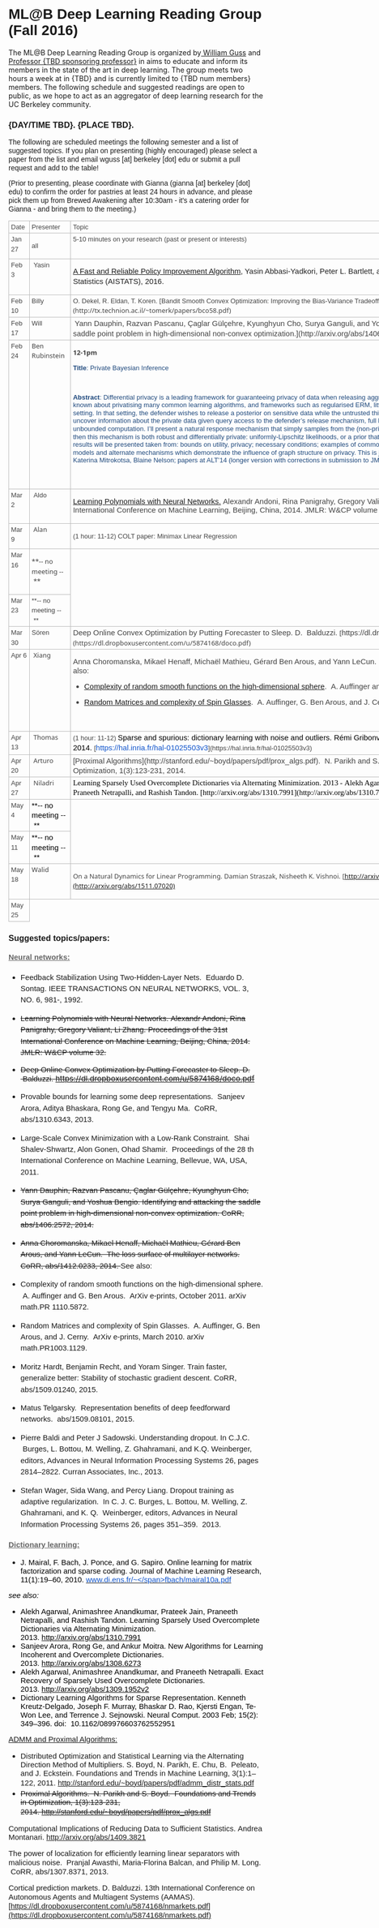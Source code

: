 
# <span style="margin: 0px; padding: 0px; border: 0px; font-weight: inherit; font-style: inherit; font-family: Arial; vertical-align: baseline;">ML@B Deep Learning Reading Group (Fall 2016)</span> 
The ML@B Deep Learning Reading Group is organized by[ William Guss](http://www.wguss.ml) and [Professor {TBD sponsoring professor}](url.com) in aims to educate and inform its members in the state of the art in deep learning. The group meets two hours a week at <TBD> in {TBD} and is currently limited to {TBD num members} members. The following schedule and suggested readings are open to public, as we hope to act as an aggregator of deep learning research for the UC Berkeley community.

### <span style="margin: 0px; padding: 0px; border: 0px; font-weight: inherit; font-style: inherit; font-family: Arial; vertical-align: baseline;">{DAY/TIME TBD}. {PLACE TBD}.</span>


<span style="margin: 0px; padding: 0px; border: 0px; font-weight: inherit; font-style: inherit; font-family: Arial; vertical-align: baseline; line-height: 1.2em;">The following are scheduled meetings the following semester and a list of suggested topics. If you plan on presenting (highly encouraged) please select a paper from the list and email wguss [at] berkeley [dot] edu or submit a pull request and add to the table!</span>

<span style="margin: 0px; padding: 0px; border: 0px; font-weight: inherit; font-style: inherit; font-family: Arial; vertical-align: baseline; line-height: 1.2em;">(Prior to presenting, please coordinate with Gianna (gianna [at] berkeley [dot] edu) to confirm the order for pastries at least 24 hours in advance, and please pick them up from Brewed Awakening after 10:30am - it's a catering order for Gianna - and bring them to the meeting.)</span>

<table border="0" style="margin: 0px; padding: 0px; border: 0px; font-size: 13px; font-family: &quot;Segoe UI&quot;, &quot;Lucida Grande&quot;, Arial; vertical-align: baseline; border-collapse: collapse; border-spacing: 0px; color: rgb(68, 68, 68); line-height: 19.5px; width: 1039px;">

<tbody style="margin: 0px; padding: 0px; border: 0px; font-weight: inherit; font-style: inherit; font-family: inherit; vertical-align: baseline;">

<tr style="margin: 0px; padding: 0px; border: 0px; font-weight: inherit; font-style: inherit; font-family: inherit; vertical-align: baseline;">

<td style="padding: 2px 4px; border: 1px solid rgb(187, 187, 187); font-style: inherit; font-family: inherit; vertical-align: top;"><span style="margin: 0px; padding: 0px; border: 0px; font-weight: inherit; font-style: inherit; font-family: Arial; vertical-align: baseline;">Date </span></td>

<td style="padding: 2px 4px; border: 1px solid rgb(187, 187, 187); font-style: inherit; font-family: inherit; vertical-align: top;"><span style="margin: 0px; padding: 0px; border: 0px; font-weight: inherit; font-style: inherit; font-family: Arial; vertical-align: baseline;">Presenter</span></td>

<td style="padding: 2px 4px; border: 1px solid rgb(187, 187, 187); font-style: inherit; font-family: inherit; vertical-align: top;"><span style="margin: 0px; padding: 0px; border: 0px; font-weight: inherit; font-style: inherit; font-family: Arial; vertical-align: baseline;">Topic</span></td>

</tr>

<tr style="margin: 0px; padding: 0px; border: 0px; font-weight: inherit; font-style: inherit; font-family: inherit; vertical-align: baseline;">

<td style="padding: 2px 4px; border: 1px solid rgb(187, 187, 187); font-style: inherit; font-family: inherit; vertical-align: top;"><span style="margin: 0px; padding: 0px; border: 0px; font-weight: inherit; font-style: inherit; font-family: Arial; vertical-align: baseline;">Jan 27</span>  
</td>

<td style="padding: 2px 4px; border: 1px solid rgb(187, 187, 187); font-style: inherit; font-family: inherit; vertical-align: top;">

<span style="margin: 0px; padding: 0px; border: 0px; font-weight: inherit; font-style: inherit; font-family: Arial; vertical-align: baseline; line-height: 1.5em;">all </span>

</td>

<td style="padding: 2px 4px; border: 1px solid rgb(187, 187, 187); font-style: inherit; font-family: inherit; vertical-align: top;"><span style="margin: 0px; padding: 0px; border: 0px; font-weight: inherit; font-style: inherit; font-family: Arial; vertical-align: baseline;">5-10 minutes on your research (past or present or interests) </span></td>

</tr>

<tr style="margin: 0px; padding: 0px; border: 0px; font-weight: inherit; font-style: inherit; font-family: inherit; vertical-align: baseline;">

<td style="padding: 2px 4px; border: 1px solid rgb(187, 187, 187); font-style: inherit; font-family: inherit; vertical-align: top;"><span style="margin: 0px; padding: 0px; border: 0px; font-weight: inherit; font-style: inherit; font-family: Arial; vertical-align: baseline;">Feb 3</span></td>

<td style="padding: 2px 4px; border: 1px solid rgb(187, 187, 187); font-style: inherit; font-family: inherit; vertical-align: top;"><span style="margin: 0px; padding: 0px; border: 0px; font-weight: inherit; font-style: inherit; font-family: Arial; vertical-align: baseline;"> Yasin</span>  
</td>

<td style="padding: 2px 4px; border: 1px solid rgb(187, 187, 187); font-style: inherit; font-family: inherit; vertical-align: top;">

<span style="margin: 0px; padding: 0px; border: 0px; font-weight: inherit; font-style: inherit; font-size: 14.95px; font-family: inherit; vertical-align: baseline; line-height: 1.2em;"><span style="margin: 0px; padding: 0px; border: 0px; font-weight: inherit; font-style: inherit; font-size: 14.95px; font-family: arial, sans-serif; vertical-align: baseline; line-height: 1.2em; color: rgb(34, 34, 34);">[<span style="margin: 0px; padding: 0px; border: 0px; font-weight: inherit; font-style: inherit; font-size: 14.95px; font-family: Arial; vertical-align: baseline; line-height: 1.2em;">A Fast and Reliable Policy Improvement Algorithm</span>](http://statlearning.pbworks.com/w/file/104808253/pi-aistats.pdf)<span style="margin: 0px; padding: 0px; border: 0px; font-weight: inherit; font-style: inherit; font-size: 14.95px; font-family: Arial; vertical-align: baseline; line-height: 1.2em;">, Yasin Abbasi-Yadkori, Peter L. Bartlett, and Stephen Wright. Artificial Intelligence and Statistics (AISTATS), 2016.</span></span><span style="margin: 0px; padding: 0px; border: 0px; font-weight: inherit; font-style: inherit; font-size: 14.95px; font-family: Arial; vertical-align: baseline; line-height: 1.5;"> </span></span>

</td>

</tr>

<tr style="margin: 0px; padding: 0px; border: 0px; font-weight: inherit; font-style: inherit; font-family: inherit; vertical-align: baseline;">

<td style="padding: 2px 4px; border: 1px solid rgb(187, 187, 187); font-style: inherit; font-family: inherit; vertical-align: top;"><span style="margin: 0px; padding: 0px; border: 0px; font-weight: inherit; font-style: inherit; font-family: Arial; vertical-align: baseline;">Feb 10</span></td>

<td style="padding: 2px 4px; border: 1px solid rgb(187, 187, 187); font-style: inherit; font-family: inherit; vertical-align: top;"><span style="margin: 0px; padding: 0px; border: 0px; font-weight: inherit; font-style: inherit; font-family: Arial; vertical-align: baseline;">Billy </span></td>

<td style="padding: 2px 4px; border: 1px solid rgb(187, 187, 187); font-style: inherit; font-family: inherit; vertical-align: top;"><span style="margin: 0px; padding: 0px; border: 0px; font-weight: inherit; font-style: inherit; font-family: Arial; vertical-align: baseline;">O. Dekel, R. Eldan, T. Koren. </span>[<span style="margin: 0px; padding: 0px; border: 0px; font-weight: inherit; font-style: inherit; font-family: Arial; vertical-align: baseline;">Bandit Smooth Convex Optimization: Improving the Bias-Variance Tradeoff.</span>](http://tx.technion.ac.il/~tomerk/papers/bco58.pdf)</td>

</tr>

<tr style="margin: 0px; padding: 0px; border: 0px; font-weight: inherit; font-style: inherit; font-family: inherit; vertical-align: baseline;">

<td style="padding: 2px 4px; border: 1px solid rgb(187, 187, 187); font-style: inherit; font-family: inherit; vertical-align: top;"><span style="margin: 0px; padding: 0px; border: 0px; font-weight: inherit; font-style: inherit; font-family: Arial; vertical-align: baseline;">Feb 17</span></td>

<td style="padding: 2px 4px; border: 1px solid rgb(187, 187, 187); font-style: inherit; font-family: inherit; vertical-align: top;"><span style="margin: 0px; padding: 0px; border: 0px; font-weight: inherit; font-style: inherit; font-family: Arial; vertical-align: baseline;">Will </span></td>

<td style="padding: 2px 4px; border: 1px solid rgb(187, 187, 187); font-style: inherit; font-family: inherit; vertical-align: top;"> <span style="margin: 0px; padding: 0px; border: 0px; font-weight: inherit; font-style: inherit; font-size: 14.95px; font-family: Arial; vertical-align: baseline;">Yann Dauphin, Razvan Pascanu, Çaglar Gülçehre, Kyunghyun Cho, Surya Ganguli, and Yoshua Bengio. [Identifying and attacking the saddle point problem in high-dimensional non-convex optimization.](http://arxiv.org/abs/1406.2572)</span>  
</td>

</tr>

<tr style="margin: 0px; padding: 0px; border: 0px; font-weight: inherit; font-style: inherit; font-family: inherit; vertical-align: baseline;">

<td style="padding: 2px 4px; border: 1px solid rgb(187, 187, 187); font-style: inherit; font-family: inherit; vertical-align: top;"><span style="margin: 0px; padding: 0px; border: 0px; font-weight: inherit; font-style: inherit; font-family: Arial; vertical-align: baseline;">Feb 24</span></td>

<td style="padding: 2px 4px; border: 1px solid rgb(187, 187, 187); font-style: inherit; font-family: inherit; vertical-align: top;">Ben Rubinstein </td>

<td style="padding: 2px 4px; border: 1px solid rgb(187, 187, 187); font-style: inherit; font-family: inherit; vertical-align: top;">

**12-1pm**

**<span style="margin: 0px; padding: 0px; border: 0px; font-weight: inherit; font-style: inherit; font-family: Calibri, sans-serif; vertical-align: baseline; line-height: 1.2em; color: rgb(31, 73, 125);">Title</span>**<span style="margin: 0px; padding: 0px; border: 0px; font-weight: inherit; font-style: inherit; font-family: Calibri, sans-serif; vertical-align: baseline; line-height: 1.2em; color: rgb(31, 73, 125);">: Private Bayesian Inference</span>

<span style="margin: 0px; padding: 0px; border: 0px; font-weight: inherit; font-style: inherit; font-family: Calibri, sans-serif; vertical-align: baseline; line-height: 1.2em; color: rgb(31, 73, 125);"> </span>

**<span style="margin: 0px; padding: 0px; border: 0px; font-weight: inherit; font-style: inherit; font-family: Calibri, sans-serif; vertical-align: baseline; line-height: 1.2em; color: rgb(31, 73, 125);">Abstract</span>**<span style="margin: 0px; padding: 0px; border: 0px; font-weight: inherit; font-style: inherit; font-family: Calibri, sans-serif; vertical-align: baseline; line-height: 1.2em; color: rgb(31, 73, 125);">: Differential privacy is a leading framework for guaranteeing privacy of data when releasing aggregate statistics or models fit to data. While much is known about privatising many common learning algorithms, and frameworks such as regularised ERM, little work has focused on inference in the Bayesian setting. In that setting, the defender wishes to release a posterior on sensitive data while the untrusted third party is modelled as an adversary wishing to uncover information about the private data given query access to the defender’s release mechanism, full knowledge of the likelihood family, prior, and unbounded computation. I’ll present a natural response mechanism that simply samples from the (non-private) posterior. If either of two assumptions are met, then this mechanism is both robust and differentially private: uniformly-Lipschitz likelihoods, or a prior that concentrates on smooth likelihoods. A selection of results will be presented taken from: bounds on utility, privacy; necessary conditions; examples of common distributions; and specialisation to graphical models and alternate mechanisms which demonstrate the influence of graph structure on privacy. This is joint work with Christos Dimitrakakis, Zuhe Zhang, Katerina Mitrokotsa, Blaine Nelson; papers at ALT’14 (longer version with corrections in submission to JMLR) and AAAI’16.</span>

<span style="margin: 0px; padding: 0px; border: 0px; font-weight: inherit; font-style: inherit; font-size: 14.95px; font-family: Arial; vertical-align: baseline; line-height: 1.2em;"> </span><span style="margin: 0px; padding: 0px; border: 0px; font-weight: inherit; font-style: inherit; font-family: inherit; vertical-align: baseline; line-height: 1.5em;"> </span>

</td>

</tr>

<tr style="margin: 0px; padding: 0px; border: 0px; font-weight: inherit; font-style: inherit; font-family: inherit; vertical-align: baseline;">

<td style="padding: 2px 4px; border: 1px solid rgb(187, 187, 187); font-style: inherit; font-family: inherit; vertical-align: top;"><span style="margin: 0px; padding: 0px; border: 0px; font-weight: inherit; font-style: inherit; font-family: Arial; vertical-align: baseline;">Mar 2</span></td>

<td style="padding: 2px 4px; border: 1px solid rgb(187, 187, 187); font-style: inherit; font-family: inherit; vertical-align: top;"><span style="margin: 0px; padding: 0px; border: 0px; font-weight: inherit; font-style: inherit; font-family: Arial; vertical-align: baseline;"> Aldo</span>  
</td>

<td style="padding: 2px 4px; border: 1px solid rgb(187, 187, 187); font-style: inherit; font-family: inherit; vertical-align: top;">

<span style="margin: 0px; padding: 0px; border: 0px; font-weight: inherit; font-style: inherit; font-size: 14.95px; font-family: Arial; vertical-align: baseline; line-height: 1.2em;">[Learning Polynomials with Neural Networks.](http://jmlr.org/proceedings/papers/v32/andoni14.pdf) Alexandr Andoni, Rina Panigrahy, Gregory Valiant, Li Zhang. Proceedings of the 31st International Conference on Machine Learning, Beijing, China, 2014\. JMLR: W&CP volume 32.</span><span style="margin: 0px; padding: 0px; border: 0px; font-weight: inherit; font-style: inherit; font-family: Arial; vertical-align: baseline; line-height: 1.5em;"> </span>

</td>

</tr>

<tr style="margin: 0px; padding: 0px; border: 0px; font-weight: inherit; font-style: inherit; font-family: inherit; vertical-align: baseline;">

<td style="padding: 2px 4px; border: 1px solid rgb(187, 187, 187); font-style: inherit; font-family: inherit; vertical-align: top;"><span style="margin: 0px; padding: 0px; border: 0px; font-weight: inherit; font-style: inherit; font-family: Arial; vertical-align: baseline;">Mar 9</span></td>

<td style="padding: 2px 4px; border: 1px solid rgb(187, 187, 187); font-style: inherit; font-family: inherit; vertical-align: top;"> Alan  
</td>

<td style="padding: 2px 4px; border: 1px solid rgb(187, 187, 187); font-style: inherit; font-family: inherit; vertical-align: top;">

<span style="margin: 0px; padding: 0px; border: 0px; font-weight: inherit; font-style: inherit; font-family: Arial; vertical-align: baseline; line-height: 1.5;">(1 hour: 11-12) COLT paper: Minimax Linear Regression</span>

</td>

</tr>

<tr style="margin: 0px; padding: 0px; border: 0px; font-weight: inherit; font-style: inherit; font-family: inherit; vertical-align: baseline;">

<td style="padding: 2px 4px; border: 1px solid rgb(187, 187, 187); font-style: inherit; font-family: inherit; vertical-align: top;"><span style="margin: 0px; padding: 0px; border: 0px; font-weight: inherit; font-style: inherit; font-family: Arial; vertical-align: baseline;">Mar 16</span></td>

<td style="padding: 2px 4px; border: 1px solid rgb(187, 187, 187); font-style: inherit; font-family: inherit; vertical-align: top;">

<span style="margin: 0px; padding: 0px; border: 0px; font-weight: inherit; font-style: inherit; font-family: inherit; vertical-align: baseline; line-height: 1.5em;">**-- no meeting -- **</span>

</td>

</tr>

<tr style="margin: 0px; padding: 0px; border: 0px; font-weight: inherit; font-style: inherit; font-family: inherit; vertical-align: baseline;">

<td style="padding: 2px 4px; border: 1px solid rgb(187, 187, 187); font-style: inherit; font-family: inherit; vertical-align: top;"><span style="margin: 0px; padding: 0px; border: 0px; font-weight: inherit; font-style: inherit; font-family: Arial; vertical-align: baseline;">Mar 23</span></td>

<td style="padding: 2px 4px; border: 1px solid rgb(187, 187, 187); font-style: inherit; font-family: inherit; vertical-align: top;"><span style="margin: 0px; padding: 0px; border: 0px; font-weight: inherit; font-style: inherit; font-family: Arial; vertical-align: baseline;">**-- no meeting -- ** </span></td>

</tr>

<tr style="margin: 0px; padding: 0px; border: 0px; font-weight: inherit; font-style: inherit; font-family: inherit; vertical-align: baseline;">

<td style="padding: 2px 4px; border: 1px solid rgb(187, 187, 187); font-style: inherit; font-family: inherit; vertical-align: top;"><span style="margin: 0px; padding: 0px; border: 0px; font-weight: inherit; font-style: inherit; font-family: Arial; vertical-align: baseline;">Mar 30</span></td>

<td style="padding: 2px 4px; border: 1px solid rgb(187, 187, 187); font-style: inherit; font-family: inherit; vertical-align: top;"><span style="margin: 0px; padding: 0px; border: 0px; font-weight: inherit; font-style: inherit; font-family: Arial; vertical-align: baseline;">Sören </span></td>

<td style="padding: 2px 4px; border: 1px solid rgb(187, 187, 187); font-style: inherit; font-family: inherit; vertical-align: top;"><span style="margin: 0px; padding: 0px; border: 0px; font-weight: inherit; font-style: inherit; font-size: 14.95px; font-family: Arial; vertical-align: baseline;">Deep Online Convex Optimization by Putting Forecaster to Sleep. D.  Balduzzi. </span>[<span style="margin: 0px; padding: 0px; border: 0px; font-weight: inherit; font-style: inherit; font-size: 14.95px; font-family: Arial; vertical-align: baseline;">https://dl.dropboxusercontent.com/u/5874168/doco.pdf</span>](https://dl.dropboxusercontent.com/u/5874168/doco.pdf)</td>

</tr>

<tr style="margin: 0px; padding: 0px; border: 0px; font-weight: inherit; font-style: inherit; font-family: inherit; vertical-align: baseline;">

<td style="padding: 2px 4px; border: 1px solid rgb(187, 187, 187); font-style: inherit; font-family: inherit; vertical-align: top;"><span style="margin: 0px; padding: 0px; border: 0px; font-weight: inherit; font-style: inherit; font-family: Arial; vertical-align: baseline;">Apr 6</span></td>

<td style="padding: 2px 4px; border: 1px solid rgb(187, 187, 187); font-style: inherit; font-family: inherit; vertical-align: top;"> Xiang  
</td>

<td style="padding: 2px 4px; border: 1px solid rgb(187, 187, 187); font-style: inherit; font-family: inherit; vertical-align: top;">

<span style="margin: 0px; padding: 0px; border: 0px; font-weight: inherit; font-style: inherit; font-size: 14.95px; font-family: Arial; vertical-align: baseline; line-height: 1.2em;">Anna Choromanska, Mikael Henaff, Michaël Mathieu, Gérard Ben Arous, and Yann LeCun.  </span>[<span style="margin: 0px; padding: 0px; border: 0px; font-weight: inherit; font-style: inherit; font-size: 14.95px; font-family: Arial; vertical-align: baseline; line-height: 1.2em;">The loss surface of multilayer networks</span>](http://arxiv.org/abs/1412.0233)<span style="margin: 0px; padding: 0px; border: 0px; font-weight: inherit; font-style: inherit; font-size: 14.95px; font-family: Arial; vertical-align: baseline; line-height: 1.2em;">. See also:</span>

*   [<span style="margin: 0px; padding: 0px; border: 0px; font-weight: inherit; font-style: inherit; font-size: 14.95px; font-family: Arial; vertical-align: baseline; line-height: 1.2em;">Complexity of random smooth functions on the high-dimensional sphere</span>](http://arxiv.org/abs/1110.5872)<span style="margin: 0px; padding: 0px; border: 0px; font-weight: inherit; font-style: inherit; font-family: Arial; vertical-align: baseline; line-height: 1.2em;"><span style="margin: 0px; padding: 0px; border: 0px; font-weight: inherit; font-style: inherit; font-size: 14.95px; font-family: inherit; vertical-align: baseline; line-height: 1.2em;">.  A. Auffinger and G. Ben Arous. October 2011.</span> </span>

*   [<span style="margin: 0px; padding: 0px; border: 0px; font-weight: inherit; font-style: inherit; font-size: 14.95px; font-family: Arial; vertical-align: baseline; line-height: 1.2em;">Random Matrices and complexity of Spin Glasses</span>](http://arxiv.org/abs/1003.1129)<span style="margin: 0px; padding: 0px; border: 0px; font-weight: inherit; font-style: inherit; font-size: 14.95px; font-family: Arial; vertical-align: baseline; line-height: 1.2em;">.  A. Auffinger, G. Ben Arous, and J. Cerny. March 2010.</span>

 </td>

</tr>

<tr style="margin: 0px; padding: 0px; border: 0px; font-weight: inherit; font-style: inherit; font-family: inherit; vertical-align: baseline;">

<td style="padding: 2px 4px; border: 1px solid rgb(187, 187, 187); font-style: inherit; font-family: inherit; vertical-align: top;"><span style="margin: 0px; padding: 0px; border: 0px; font-weight: inherit; font-style: inherit; font-family: Arial; vertical-align: baseline;">Apr 13</span>  
</td>

<td style="padding: 2px 4px; border: 1px solid rgb(187, 187, 187); font-style: inherit; font-family: inherit; vertical-align: top;"> Thomas  
</td>

<td style="padding: 2px 4px; border: 1px solid rgb(187, 187, 187); font-style: inherit; font-family: inherit; vertical-align: top;"><span style="margin: 0px; padding: 0px; border: 0px; font-weight: inherit; font-style: inherit; font-family: Arial; vertical-align: baseline;">(1 hour: 11-12) <span style="margin: 0px; padding: 0px; border: 0px; font-weight: inherit; font-style: inherit; font-size: 14.95px; vertical-align: baseline; color: rgb(0, 0, 0);">Sparse and spurious: dictionary learning with noise and outliers. Rémi Gribonval, Rodolphe Jenatton, Francis Bach. 2014. </span>[<span style="margin: 0px; padding: 0px; border: 0px; font-weight: inherit; font-style: inherit; font-size: 14.95px; vertical-align: baseline; color: rgb(17, 85, 204);">https://hal.inria.fr/hal-01025503v3</span>](https://hal.inria.fr/hal-01025503v3)</span></td>

</tr>

<tr style="margin: 0px; padding: 0px; border: 0px; font-weight: inherit; font-style: inherit; font-family: inherit; vertical-align: baseline;">

<td style="padding: 2px 4px; border: 1px solid rgb(187, 187, 187); font-style: inherit; font-family: inherit; vertical-align: top;"><span style="margin: 0px; padding: 0px; border: 0px; font-weight: inherit; font-style: inherit; font-family: Arial; vertical-align: baseline;">Apr 20</span>  
</td>

<td style="padding: 2px 4px; border: 1px solid rgb(187, 187, 187); font-style: inherit; font-family: inherit; vertical-align: top;"> Arturo  
</td>

<td style="padding: 2px 4px; border: 1px solid rgb(187, 187, 187); font-style: inherit; font-family: inherit; vertical-align: top;"><span style="margin: 0px; padding: 0px; border: 0px; font-weight: inherit; font-style: inherit; font-size: 14.95px; font-family: Arial; vertical-align: baseline;">[Proximal Algorithms](http://stanford.edu/~boyd/papers/pdf/prox_algs.pdf).  N. Parikh and S. Boyd.  Foundations and Trends in Optimization, 1(3):123-231, 2014.</span>  

</td>

</tr>

<tr style="margin: 0px; padding: 0px; border: 0px; font-weight: inherit; font-style: inherit; font-family: inherit; vertical-align: baseline;">

<td style="padding: 2px 4px; border: 1px solid rgb(187, 187, 187); font-style: inherit; font-family: inherit; vertical-align: top;"><span style="margin: 0px; padding: 0px; border: 0px; font-weight: inherit; font-style: inherit; font-family: Arial; vertical-align: baseline;">Apr 27</span></td>

<td style="padding: 2px 4px; border: 1px solid rgb(187, 187, 187); font-style: inherit; font-family: inherit; vertical-align: top;"> Niladri  
</td>

<td style="padding: 2px 4px; border: 1px solid rgb(187, 187, 187); font-style: inherit; font-family: inherit; vertical-align: top;"><span style="margin: 0px; padding: 0px; border: 0px; font-weight: inherit; font-style: inherit; font-size: 14.95px; font-family: &quot;Times New Roman&quot;; vertical-align: baseline; color: rgb(0, 0, 0);">Learning Sparsely Used Overcomplete Dictionaries via Alternating Minimization. 2013 - Alekh Agarwal, Animashree Anandkumar, Prateek Jain, Praneeth Netrapalli, and Rashish Tandon. </span><span style="margin: 0px; padding: 0px; border: 0px; font-weight: inherit; font-style: inherit; font-size: 14.95px; font-family: &quot;Times New Roman&quot;; vertical-align: baseline; color: rgb(0, 0, 0);">[http://arxiv.org/abs/1310.7991](http://arxiv.org/abs/1310.7991)</span>  
</td>

</tr>

<tr style="margin: 0px; padding: 0px; border: 0px; font-weight: inherit; font-style: inherit; font-family: inherit; vertical-align: baseline;">

<td style="padding: 2px 4px; border: 1px solid rgb(187, 187, 187); font-style: inherit; font-family: inherit; vertical-align: top;"><span style="margin: 0px; padding: 0px; border: 0px; font-weight: inherit; font-style: inherit; font-family: Arial; vertical-align: baseline;">May 4</span></td>

<td style="padding: 2px 4px; border: 1px solid rgb(187, 187, 187); font-style: inherit; font-family: inherit; vertical-align: top;"><span style="margin: 0px; padding: 0px; border: 0px; font-weight: inherit; font-style: inherit; font-size: 14.95px; font-family: Arial; vertical-align: baseline; color: rgb(0, 0, 0);">**-- no meeting -- ** </span></td>

</tr>

<tr style="margin: 0px; padding: 0px; border: 0px; font-weight: inherit; font-style: inherit; font-family: inherit; vertical-align: baseline;">

<td style="padding: 2px 4px; border: 1px solid rgb(187, 187, 187); font-style: inherit; font-family: inherit; vertical-align: top;"><span style="margin: 0px; padding: 0px; border: 0px; font-weight: inherit; font-style: inherit; font-family: Arial; vertical-align: baseline;">May 11</span></td>

<td style="padding: 2px 4px; border: 1px solid rgb(187, 187, 187); font-style: inherit; font-family: inherit; vertical-align: top;"><span style="margin: 0px; padding: 0px; border: 0px; font-weight: inherit; font-style: inherit; font-size: 14.95px; font-family: Arial; vertical-align: baseline; color: rgb(0, 0, 0);">**-- no meeting -- ** </span></td>

</tr>

<tr style="margin: 0px; padding: 0px; border: 0px; font-weight: inherit; font-style: inherit; font-family: inherit; vertical-align: baseline;">

<td style="padding: 2px 4px; border: 1px solid rgb(187, 187, 187); font-style: inherit; font-family: inherit; vertical-align: top;"><span style="margin: 0px; padding: 0px; border: 0px; font-weight: inherit; font-style: inherit; font-family: Arial; vertical-align: baseline;">May 18</span></td>

<td style="padding: 2px 4px; border: 1px solid rgb(187, 187, 187); font-style: inherit; font-family: inherit; vertical-align: top;">Walid</td>

<td style="padding: 2px 4px; border: 1px solid rgb(187, 187, 187); font-style: inherit; font-family: inherit; vertical-align: top;">

On a Natural Dynamics for Linear Programming. <span style="margin: 0px; padding: 0px; border: 0px; font-weight: inherit; font-style: inherit; font-family: inherit; vertical-align: baseline; line-height: 1.5em;">Damian Straszak, Nisheeth K. Vishnoi. </span><span style="margin: 0px; padding: 0px; border: 0px; font-weight: inherit; font-style: inherit; font-family: inherit; vertical-align: baseline; line-height: 1.5em;">[http://arxiv.org/abs/1511.07020](http://arxiv.org/abs/1511.07020)</span><span style="margin: 0px; padding: 0px; border: 0px; font-weight: inherit; font-style: inherit; font-family: inherit; vertical-align: baseline; line-height: 1.5em;"> </span>

</td>

</tr>

<tr style="margin: 0px; padding: 0px; border: 0px; font-weight: inherit; font-style: inherit; font-family: inherit; vertical-align: baseline;">

<td style="padding: 2px 4px; border: 1px solid rgb(187, 187, 187); font-style: inherit; font-family: inherit; vertical-align: top;"><span style="margin: 0px; padding: 0px; border: 0px; font-weight: inherit; font-style: inherit; font-family: Arial; vertical-align: baseline;">May 25</span></td>

</tr>

</tbody>

</table>

### <span style="margin: 0px; padding: 0px; border: 0px; font-weight: inherit; font-style: inherit; font-family: Arial; vertical-align: baseline;">Suggested topics/papers:</span>

#### <span style="margin: 0px; padding: 0px; border: 0px; font-weight: inherit; font-style: inherit; font-size: 14.95px; font-family: Arial; vertical-align: baseline; color: rgb(102, 102, 102); text-decoration: underline; line-height: 1.25em;">Neural networks:</span>

*   <span style="margin: 0px; padding: 0px; border: 0px; font-weight: inherit; font-style: inherit; font-size: 14.95px; font-family: Arial; vertical-align: baseline; line-height: 1.2em;"><span style="margin: 0px; padding: 0px; border: 0px; font-weight: inherit; font-style: inherit; font-size: 14.95px; font-family: inherit; vertical-align: baseline; line-height: 1.5em;">Feedback Stabilization Using Two-Hidden-Layer Nets.  Eduardo D. Sontag. IEEE TRANSACTIONS ON NEURAL NETWORKS, VOL. 3, NO. 6, 981-, 1992.</span><span style="margin: 0px; padding: 0px; border: 0px; font-weight: inherit; font-style: inherit; font-size: 14.95px; font-family: inherit; vertical-align: baseline; line-height: 1.5em;"> </span></span>

*   <span style="margin: 0px; padding: 0px; border: 0px; font-weight: inherit; font-style: inherit; font-family: Arial; vertical-align: baseline; line-height: 1.2em; text-decoration: line-through;"><span style="margin: 0px; padding: 0px; border: 0px; font-weight: inherit; font-style: inherit; font-size: 14.95px; font-family: inherit; vertical-align: baseline; line-height: 1.2em;"><span style="margin: 0px; padding: 0px; border: 0px; font-weight: inherit; font-style: inherit; font-size: 14.95px; font-family: inherit; vertical-align: baseline; line-height: 1.5em;">Learning Polynomials with Neural Networks. </span><span style="margin: 0px; padding: 0px; border: 0px; font-weight: inherit; font-style: inherit; font-size: 14.95px; font-family: inherit; vertical-align: baseline; line-height: 1.5em;">Alexandr Andoni, Rina Panigrahy, Gregory Valiant, Li Zhang. </span><span style="margin: 0px; padding: 0px; border: 0px; font-weight: inherit; font-style: inherit; font-size: 14.95px; font-family: inherit; vertical-align: baseline; line-height: 1.5em;">Proceedings of the 31st International Conference on Machine </span><span style="margin: 0px; padding: 0px; border: 0px; font-weight: inherit; font-style: inherit; font-size: 14.95px; font-family: inherit; vertical-align: baseline; line-height: 1.5em;">Learning, Beijing, China, 2014\. JMLR: W&CP volume 32.</span></span></span>

*   <span style="margin: 0px; padding: 0px; border: 0px; font-weight: inherit; font-style: inherit; font-family: inherit; vertical-align: baseline; line-height: 1.2em; text-decoration: line-through;"><span style="margin: 0px; padding: 0px; border: 0px; font-weight: inherit; font-style: inherit; font-size: 14.95px; font-family: Arial; vertical-align: baseline; line-height: 1.2em;">Deep Online Convex Optimization by Putting Forecaster to Sleep. D.  Balduzzi. </span></span>[<span style="margin: 0px; padding: 0px; border: 0px; font-weight: inherit; font-style: inherit; font-family: inherit; vertical-align: baseline; line-height: 1.2em; text-decoration: line-through;"><span style="margin: 0px; padding: 0px; border: 0px; font-weight: inherit; font-style: inherit; font-size: 14.95px; vertical-align: baseline; line-height: 1.2em;">https://dl.dropboxusercontent.com/u/5874168/doco.pdf</span></span>](https://dl.dropboxusercontent.com/u/5874168/doco.pdf)

*   <span style="margin: 0px; padding: 0px; border: 0px; font-weight: inherit; font-style: inherit; font-size: 14.95px; font-family: Arial; vertical-align: baseline; line-height: 1.2em;"><span style="margin: 0px; padding: 0px; border: 0px; font-weight: inherit; font-style: inherit; font-size: 14.95px; font-family: inherit; vertical-align: baseline; line-height: 1.5em;">Provable bounds for learning some deep representations.  Sanjeev Arora, Aditya Bhaskara, Rong Ge, and Tengyu Ma.  CoRR, abs/1310.6343, 2013.</span><span style="margin: 0px; padding: 0px; border: 0px; font-weight: inherit; font-style: inherit; font-size: 14.95px; font-family: inherit; vertical-align: baseline; line-height: 1.5em;"> </span></span>

*   <span style="margin: 0px; padding: 0px; border: 0px; font-weight: inherit; font-style: inherit; font-size: 14.95px; font-family: Arial; vertical-align: baseline; line-height: 1.2em;"><span style="margin: 0px; padding: 0px; border: 0px; font-weight: inherit; font-style: inherit; font-size: 14.95px; font-family: inherit; vertical-align: baseline; line-height: 1.5em;">Large-Scale Convex Minimization with a Low-Rank Constraint.  Shai Shalev-Shwartz, Alon Gonen, Ohad Shamir.  Proceedings of the 28 th International Conference on Machine Learning, Bellevue, WA, USA, 2011.</span><span style="margin: 0px; padding: 0px; border: 0px; font-weight: inherit; font-style: inherit; font-size: 14.95px; font-family: inherit; vertical-align: baseline; line-height: 1.5em;"> </span></span>

*   <span style="margin: 0px; padding: 0px; border: 0px; font-weight: inherit; font-style: inherit; font-family: Arial; vertical-align: baseline; line-height: 1.2em; text-decoration: line-through;"><span style="margin: 0px; padding: 0px; border: 0px; font-weight: inherit; font-style: inherit; font-size: 14.95px; font-family: inherit; vertical-align: baseline; line-height: 1.5em;">Yann Dauphin, Razvan Pascanu, Çaglar Gülçehre, Kyunghyun Cho, Surya Ganguli, and Yoshua Bengio. Identifying and attacking the saddle point problem in high-dimensional non-convex optimization. CoRR, abs/1406.2572, 2014.</span></span>

*   <span style="margin: 0px; padding: 0px; border: 0px; font-weight: inherit; font-style: inherit; font-size: 14.95px; font-family: Arial; vertical-align: baseline; line-height: 1.2em;"><span style="margin: 0px; padding: 0px; border: 0px; font-weight: inherit; font-style: inherit; font-size: 14.95px; font-family: inherit; vertical-align: baseline; line-height: 1.2em; text-decoration: line-through;"><span style="margin: 0px; padding: 0px; border: 0px; font-weight: inherit; font-style: inherit; font-size: 14.95px; font-family: inherit; vertical-align: baseline; line-height: 1.5em;">Anna Choromanska, Mikael Henaff, Michaël Mathieu, Gérard Ben Arous, and Yann LeCun.  The loss surface of multilayer networks. CoRR, abs/1412.0233, 2014. </span></span><span style="margin: 0px; padding: 0px; border: 0px; font-weight: inherit; font-style: inherit; font-size: 14.95px; font-family: inherit; vertical-align: baseline; line-height: 1.5em;">See also:</span></span>

*   <span style="margin: 0px; padding: 0px; border: 0px; font-weight: inherit; font-style: inherit; font-size: 14.95px; font-family: Arial; vertical-align: baseline; line-height: 1.2em;"><span style="margin: 0px; padding: 0px; border: 0px; font-weight: inherit; font-style: inherit; font-size: 14.95px; font-family: inherit; vertical-align: baseline; line-height: 1.5em;">Complexity of random smooth functions on the high-dimensional sphere.  A. Auffinger and G. Ben Arous.  ArXiv e-prints, October 2011\. arXiv math.PR 1110.5872.</span></span>

*   <span style="margin: 0px; padding: 0px; border: 0px; font-weight: inherit; font-style: inherit; font-size: 14.95px; font-family: Arial; vertical-align: baseline; line-height: 1.5em;">Random Matrices and complexity of Spin Glasses.  A. Auffinger, G. Ben Arous, and J. Cerny.  ArXiv e-prints, March 2010\. arXiv math.PR1003.1129.</span>

*   <span style="margin: 0px; padding: 0px; border: 0px; font-weight: inherit; font-style: inherit; font-size: 14.95px; font-family: Arial; vertical-align: baseline; line-height: 1.5em;">Moritz Hardt, Benjamin Recht, and Yoram Singer. Train faster, generalize better: Stability of stochastic gradient descent. CoRR, abs/1509.01240, 2015.</span>

*   <span style="margin: 0px; padding: 0px; border: 0px; font-weight: inherit; font-style: inherit; font-size: 14.95px; font-family: Arial; vertical-align: baseline; line-height: 1.5em;">Matus Telgarsky.  Representation benefits of deep feedforward networks.  abs/1509.08101, 2015.</span>

*   <span style="margin: 0px; padding: 0px; border: 0px; font-weight: inherit; font-style: inherit; font-size: 14.95px; font-family: Arial; vertical-align: baseline; line-height: 1.5em;">Pierre Baldi and Peter J Sadowski. Understanding dropout. In C.J.C.  Burges, L. Bottou, M. Welling, Z. Ghahramani, and K.Q. Weinberger, editors, Advances in Neural Information Processing Systems 26, pages 2814–2822\. Curran Associates, Inc., 2013.</span>

*   <span style="margin: 0px; padding: 0px; border: 0px; font-weight: inherit; font-style: inherit; font-size: 14.95px; font-family: Arial; vertical-align: baseline; line-height: 1.5em;">Stefan Wager, Sida Wang, and Percy Liang. Dropout training as adaptive regularization.  In C. J. C. Burges, L. Bottou, M. Welling, Z. Ghahramani, and K. Q.  Weinberger, editors, Advances in Neural Information Processing Systems 26, pages 351–359\.  2013.</span>

#### <span style="margin: 0px; padding: 0px; border: 0px; font-weight: inherit; font-style: inherit; font-size: 14.95px; font-family: Arial; vertical-align: baseline; color: rgb(102, 102, 102); text-decoration: underline;">Dictionary learning:</span>

*   <span style="margin: 0px; padding: 0px; border: 0px; font-weight: inherit; font-style: inherit; font-size: 14.95px; font-family: Arial; vertical-align: baseline; color: rgb(0, 0, 0);">J. Mairal, F. Bach, J. Ponce, and G. Sapiro. Online learning for matrix factorization and sparse coding. Journal of Machine Learning Research, 11(1):19–60, 2010. </span>[<span style="margin: 0px; padding: 0px; border: 0px; font-weight: inherit; font-style: inherit; font-size: 14.95px; font-family: Arial; vertical-align: baseline;"><span style="margin: 0px; padding: 0px; border: 0px; font-weight: inherit; font-style: inherit; font-size: 14.95px; font-family: inherit; vertical-align: baseline; color: rgb(17, 85, 204);">www.di.ens.fr/~</span><span style="margin: 0px; padding: 0px; border: 0px; font-weight: inherit; font-style: inherit; font-size: 14.95px; font-family: inherit; vertical-align: baseline; color: rgb(17, 85, 204);">fbach</span><span style="margin: 0px; padding: 0px; border: 0px; font-weight: inherit; font-style: inherit; font-size: 14.95px; font-family: inherit; vertical-align: baseline; color: rgb(17, 85, 204);">/</span><span style="margin: 0px; padding: 0px; border: 0px; font-weight: inherit; font-style: inherit; font-size: 14.95px; font-family: inherit; vertical-align: baseline; color: rgb(17, 85, 204);">mairal1</span><span style="margin: 0px; padding: 0px; border: 0px; font-weight: inherit; font-style: inherit; font-size: 14.95px; font-family: inherit; vertical-align: baseline; color: rgb(17, 85, 204);">0a.pdf</span></span>](http://www.di.ens.fr/~fbach/mairal10a.pdf)

<span style="margin: 0px; padding: 0px; border: 0px; font-weight: inherit; font-style: inherit; font-size: 14.95px; font-family: Arial; vertical-align: baseline; line-height: 1.2em;">_<span style="margin: 0px; padding: 0px; border: 0px; font-weight: inherit; font-style: inherit; font-size: 14.95px; font-family: inherit; vertical-align: baseline; line-height: 1.2em; color: rgb(0, 0, 0);">see also:</span>_</span>

*   <span style="margin: 0px; padding: 0px; border: 0px; font-weight: inherit; font-style: inherit; font-size: 14.95px; font-family: Arial; vertical-align: baseline; color: rgb(0, 0, 0);">Alekh Agarwal, Animashree Anandkumar, Prateek Jain, Praneeth Netrapalli, and Rashish Tandon. Learning Sparsely Used Overcomplete Dictionaries via Alternating Minimization. 2013. </span>[<span style="margin: 0px; padding: 0px; border: 0px; font-weight: inherit; font-style: inherit; font-size: 14.95px; font-family: Arial; vertical-align: baseline; color: rgb(0, 0, 0);">http://arxiv.org/abs/1310.7991</span>](http://arxiv.org/abs/1310.7991)
*   <span style="margin: 0px; padding: 0px; border: 0px; font-weight: inherit; font-style: inherit; font-size: 14.95px; font-family: Arial; vertical-align: baseline; color: rgb(0, 0, 0);">Sanjeev Arora, Rong Ge, and Ankur Moitra. New Algorithms for Learning Incoherent and Overcomplete Dictionaries. 2013. </span>[<span style="margin: 0px; padding: 0px; border: 0px; font-weight: inherit; font-style: inherit; font-size: 14.95px; font-family: Arial; vertical-align: baseline; color: rgb(0, 0, 0);">http://arxiv.org/abs/1308.6273</span>](http://arxiv.org/abs/1308.6273)
*   <span style="margin: 0px; padding: 0px; border: 0px; font-weight: inherit; font-style: inherit; font-size: 14.95px; font-family: Arial; vertical-align: baseline; color: rgb(0, 0, 0);">Alekh Agarwal, Animashree Anandkumar, and Praneeth Netrapalli. Exact Recovery of Sparsely Used Overcomplete Dictionaries. 2013. </span>[<span style="margin: 0px; padding: 0px; border: 0px; font-weight: inherit; font-style: inherit; font-size: 14.95px; font-family: Arial; vertical-align: baseline; color: rgb(0, 0, 0);">http://arxiv.org/abs/1309.1952v2</span>](http://arxiv.org/abs/1309.1952v2)
*   <span style="margin: 0px; padding: 0px; border: 0px; font-weight: inherit; font-style: inherit; font-size: 14.95px; font-family: Arial; vertical-align: baseline; color: rgb(0, 0, 0);">Dictionary Learning Algorithms for Sparse Representation. Kenneth Kreutz-Delgado, Joseph F. Murray, Bhaskar D. Rao, Kjersti Engan, Te-Won Lee, and Terrence J. Sejnowski. Neural Comput. 2003 Feb; 15(2): 349–396\. doi:  10.1162/089976603762552951</span>

<span style="margin: 0px; padding: 0px; border: 0px; font-weight: inherit; font-style: inherit; font-size: 14.95px; font-family: Arial; vertical-align: baseline; line-height: 1.25em; text-decoration: underline;">ADMM and Proximal Algorithms:</span>

*   <span style="margin: 0px; padding: 0px; border: 0px; font-weight: inherit; font-style: inherit; font-size: 14.95px; font-family: Arial; vertical-align: baseline;">Distributed Optimization and Statistical Learning via the Alternating Direction Method of Multipliers. S. Boyd, N. Parikh, E. Chu, B.  Peleato, and J. Eckstein. Foundations and Trends in Machine Learning, 3(1):1–122, 2011. </span><span style="margin: 0px; padding: 0px; border: 0px; font-weight: inherit; font-style: inherit; font-family: inherit; vertical-align: baseline; line-height: 1.5em;">[<span style="margin: 0px; padding: 0px; border: 0px; font-weight: inherit; font-style: inherit; font-size: 14.95px; font-family: Arial; vertical-align: baseline;">http://stanford.edu/~boyd/papers/pdf/admm_distr_stats.pdf</span>](http://stanford.edu/~boyd/papers/pdf/admm_distr_stats.pdf)</span><span style="margin: 0px; padding: 0px; border: 0px; font-weight: inherit; font-style: inherit; font-size: 14.95px; font-family: Arial; vertical-align: baseline; line-height: 1.5em;"> </span>
*   <span style="margin: 0px; padding: 0px; border: 0px; font-weight: inherit; font-style: inherit; font-family: inherit; vertical-align: baseline; text-decoration: line-through;"><span style="margin: 0px; padding: 0px; border: 0px; font-weight: inherit; font-style: inherit; font-size: 14.95px; font-family: Arial; vertical-align: baseline;">Proximal Algorithms.  N. Parikh and S. Boyd.  Foundations and Trends in Optimization, 1(3):123-231, 2014. </span></span><span style="margin: 0px; padding: 0px; border: 0px; font-weight: inherit; font-style: inherit; font-family: inherit; vertical-align: baseline; line-height: 1.5em;">[<span style="margin: 0px; padding: 0px; border: 0px; font-weight: inherit; font-style: inherit; font-family: inherit; vertical-align: baseline; text-decoration: line-through;"><span style="margin: 0px; padding: 0px; border: 0px; font-weight: inherit; font-style: inherit; font-size: 14.95px; font-family: Arial; vertical-align: baseline;">http://stanford.edu/~boyd/papers/pdf/prox_algs.pdf</span></span>](http://stanford.edu/~boyd/papers/pdf/prox_algs.pdf)</span>

<span style="margin: 0px; padding: 0px; border: 0px; font-weight: inherit; font-style: inherit; font-size: 14.95px; font-family: Arial; vertical-align: baseline; line-height: 1.2em;">Computational Implications of Reducing Data to Sufficient Statistics. </span><span style="margin: 0px; padding: 0px; border: 0px; font-weight: inherit; font-style: inherit; font-family: inherit; vertical-align: baseline; line-height: 1.5em;"><span style="margin: 0px; padding: 0px; border: 0px; font-weight: inherit; font-style: inherit; font-size: 14.95px; font-family: Arial; vertical-align: baseline; line-height: 1.2em;">Andrea Montanari. </span>[<span style="margin: 0px; padding: 0px; border: 0px; font-weight: inherit; font-style: inherit; font-size: 14.95px; font-family: Arial; vertical-align: baseline; line-height: 1.2em;">http://arxiv.org/abs/1409.3821</span>](http://arxiv.org/abs/1409.3821)</span>

<span style="margin: 0px; padding: 0px; border: 0px; font-weight: inherit; font-style: inherit; font-size: 14.95px; font-family: Arial; vertical-align: baseline; line-height: 1.2em;">The power of localization for efficiently learning linear separators with malicious noise.  Pranjal Awasthi, Maria-Florina Balcan, and Philip M. Long.  CoRR, abs/1307.8371, 2013. </span>

<span style="margin: 0px; padding: 0px; border: 0px; font-weight: inherit; font-style: inherit; font-size: 14.95px; font-family: Arial; vertical-align: baseline; line-height: 1.2em;">Cortical prediction markets. D. Balduzzi. 13th International Conference on Autonomous Agents and Multiagent Systems (AAMAS).[https://dl.dropboxusercontent.com/u/5874168/nmarkets.pdf](https://dl.dropboxusercontent.com/u/5874168/nmarkets.pdf)</span>

